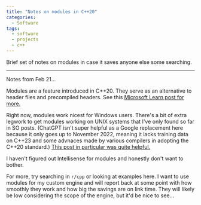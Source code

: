 ```yaml
---
title: "Notes on modules in C++20"
categories: 
  - Software
tags:
  - software
  - projects
  - c++
---
```


Brief set of notes on modules in case it saves anyone else some searching.

---

Notes from Feb 21...

Modules are a feature introduced in C++20. They serve as an alternative to header files and precompiled headers. See this [Microsoft Learn post for more.](https://learn.microsoft.com/en-us/cpp/build/compare-inclusion-methods?view=msvc-170) 

Right now, modules work nicest for Windows users. There's a bit of extra legwork to get modules working on UNIX systems that I've only found so far in SO posts. (ChatGPT isn't super helpful as a Google replacement here because it only goes up to November 2022, meaning it lacks training data on C++23 and some advnaces made by various compilers in adopting the C++20 standard.) [This post in particular was quite helpful.](https://stackoverflow.com/questions/69452740/shared-libraries-and-c20-modules)

I haven't figured out Intellisense for modules and honestly don't want to bother.

For more, try searching in `r/cpp` or looking at examples here. I want to use modules for my custom engine and will report back at some point with how smoothly they work and how big the savings are on link time. They will likely be low considering the scope of the engine, but it'd be nice to see...

